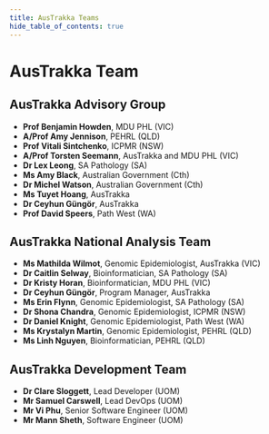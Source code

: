 ```yaml
---
title: AusTrakka Teams
hide_table_of_contents: true
---
```


# AusTrakka Team


## AusTrakka Advisory Group
- **Prof Benjamin Howden**, MDU PHL (VIC)
- **A/Prof Amy Jennison**, PEHRL (QLD)
- **Prof Vitali Sintchenko**, ICPMR (NSW)
- **A/Prof Torsten Seemann**, AusTrakka and MDU PHL (VIC)
- **Dr Lex Leong**, SA Pathology (SA)
- **Ms Amy Black**, Australian Government (Cth)
- **Dr Michel Watson**, Australian Government (Cth)
- **Ms Tuyet Hoang**, AusTrakka
- **Dr Ceyhun Güngör**, AusTrakka
- **Prof David Speers**, Path West (WA)


## AusTrakka National Analysis Team

- **Ms Mathilda Wilmot**, Genomic Epidemiologist, AusTrakka (VIC)
- **Dr Caitlin Selway**, Bioinformatician, SA Pathology (SA)
- **Dr Kristy Horan**, Bioinformatician, MDU PHL (VIC)
- **Dr Ceyhun Güngör**, Program Manager, AusTrakka
- **Ms Erin Flynn**, Genomic Epidemiologist, SA Pathology (SA) 
- **Dr Shona Chandra**, Genomic Epidemiologist, ICPMR (NSW)
- **Dr Daniel Knight**, Genomic Epidemiologist, Path West (WA)
- **Ms Krystalyn Martin**, Genomic Epidemiologist, PEHRL (QLD)
- **Ms Linh Nguyen**, Bioinformatician, PEHRL (QLD)

## AusTrakka Development Team

- **Dr Clare Sloggett**, Lead Developer (UOM)
- **Mr Samuel Carswell**, Lead DevOps (UOM)
- **Mr Vi Phu**, Senior Software Engineer (UOM)
- **Mr Mann Sheth**, Software Engineer (UOM)
